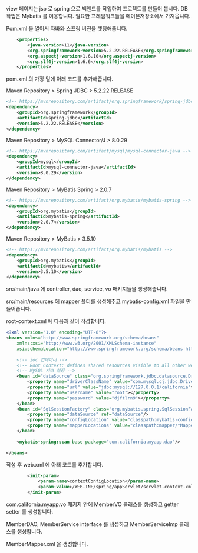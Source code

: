 



view 페이지는 jsp 로 spring 으로 백앤드를 작업하여 프로젝트를 만들어 봅시다. DB 작업은 Mybatis 를 이용합니다. 필요한 프레임워크들을 메이븐저장소에서 가져옵니다. 



Pom.xml 을 열어서 자바와 스프링 버전을 셋팅해줍니다.

```xml
	<properties>
		<java-version>11</java-version>
		<org.springframework-version>5.2.22.RELEASE</org.springframework-version>
		<org.aspectj-version>1.6.10</org.aspectj-version>
		<org.slf4j-version>1.6.6</org.slf4j-version>
	</properties>
```



pom.xml 의 <dependencies> 가장 밑에 아래 코드를 추가해줍니다.



Maven Repository > Spring JDBC > 5.2.22.RELEASE

```xml
<!-- https://mvnrepository.com/artifact/org.springframework/spring-jdbc -->
<dependency>
    <groupId>org.springframework</groupId>
    <artifactId>spring-jdbc</artifactId>
    <version>5.2.22.RELEASE</version>
</dependency>

```



Maven Repository > MySQL Connector/J > 8.0.29

```xml
<!-- https://mvnrepository.com/artifact/mysql/mysql-connector-java -->
<dependency>
    <groupId>mysql</groupId>
    <artifactId>mysql-connector-java</artifactId>
    <version>8.0.29</version>
</dependency>

```



Maven Repository > MyBatis Spring > 2.0.7

```xml
<!-- https://mvnrepository.com/artifact/org.mybatis/mybatis-spring -->
<dependency>
    <groupId>org.mybatis</groupId>
    <artifactId>mybatis-spring</artifactId>
    <version>2.0.7</version>
</dependency>

```



Maven Repository > MyBatis > 3.5.10

```xml
<!-- https://mvnrepository.com/artifact/org.mybatis/mybatis -->
<dependency>
    <groupId>org.mybatis</groupId>
    <artifactId>mybatis</artifactId>
    <version>3.5.10</version>
</dependency>

```



src/main/java 에 controller, dao, service, vo 패키지들을 생성해줍니다.

src/main/resources 에 mapper 폴더를 생성해주고 mybatis-config.xml 파일을 만들어줍니다.



root-context.xml 에 다음과 같이 작성합니다.

```xml
<?xml version="1.0" encoding="UTF-8"?>
<beans xmlns="http://www.springframework.org/schema/beans"
	xmlns:xsi="http://www.w3.org/2001/XMLSchema-instance"
	xsi:schemaLocation="http://www.springframework.org/schema/beans https://www.springframework.org/schema/beans/spring-beans.xsd">
	
	<!-- ioc 컨테이너 -->
	<!-- Root Context: defines shared resources visible to all other web components -->
	<!-- MySQL 서버 설정 -->
	<bean id="dataSource" class="org.springframework.jdbc.datasource.DriverManagerDataSource">
		<property name="driverClassName" value="com.mysql.cj.jdbc.Driver"></property>
		<property name="url" value="jdbc:mysql://127.0.0.1/california"></property>
		<property name="username" value="root"></property>
		<property name="password" value="djftlrn9"></property>
	</bean>
	<bean id="SqlSessionFactory" class="org.mybatis.spring.SqlSessionFactoryBean">
		<property name="dataSource" ref="dataSource"/>
		<property name="configLocation" value="classpath:mybatis-config.xml"></property>
		<property name="mapperLocations" value="classpath:mapper/*Mapper.xml"></property>
	</bean>
	
	<mybatis-spring:scan base-package="com.california.myapp.dao"/>
	
</beans>

```



작성 후 web.xml 에 아래 코드를 추가합니다.

```xml
		<init-param>
			<param-name>contextConfigLocation</param-name>
			<param-value>/WEB-INF/spring/appServlet/servlet-context.xml, /WEB-INF/spring/root-context.xml</param-value>
		</init-param>
```



com.california.myapp.vo 패키지 안에 MemberVO 클래스를 생성하고 getter setter 를 생성합니다.



MemberDAO, MemberService interface 를 생성하고 MemberServiceImp 클래스를 생성합니다.



MemberMapper.xml 을 생성합니다.




